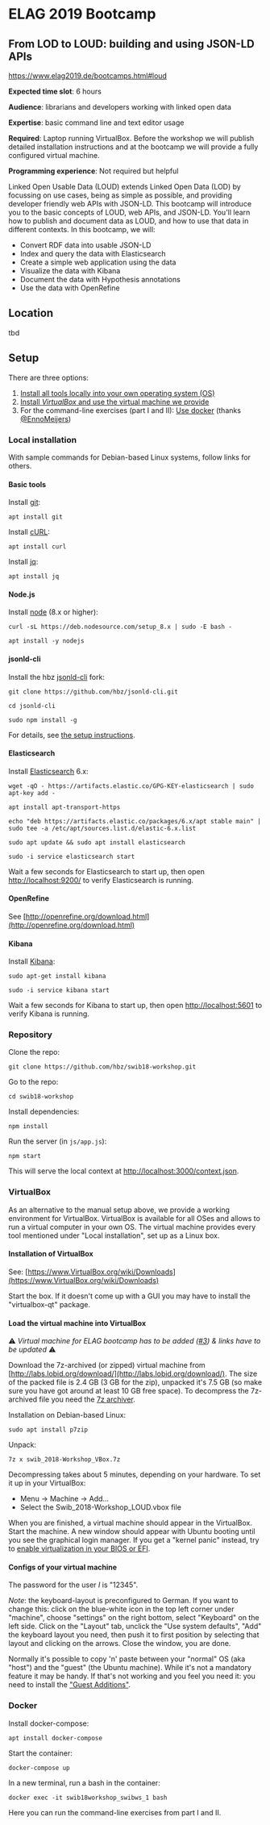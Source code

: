 # ELAG 2019 Bootcamp

## From LOD to LOUD: building and using JSON-LD APIs

https://www.elag2019.de/bootcamps.html#loud

**Expected time slot**: 6 hours

**Audience**: librarians and developers working with linked open data

**Expertise**: basic command line and text editor usage

**Required**: Laptop running VirtualBox. Before the workshop we will publish detailed installation instructions and at the bootcamp we will provide a fully configured virtual machine.

**Programming experience**: Not required but helpful

Linked Open Usable Data (LOUD) extends Linked Open Data (LOD) by focussing on use cases, being as simple as possible, and providing developer friendly web APIs with JSON-LD. This bootcamp will introduce you to the basic concepts of LOUD, web APIs, and JSON-LD. You'll learn how to publish and document data as LOUD, and how to use that data in different contexts. 
In this bootcamp, we will:

- Convert RDF data into usable JSON-LD
- Index and query the data with Elasticsearch
- Create a simple web application using the data
- Visualize the data with Kibana
- Document the data with Hypothesis annotations
- Use the data with OpenRefine

## Location

tbd

## Setup

There are three options:

1. [Install all tools locally into your own operating system (OS)](#local-installation)
2. [Install _VirtualBox_ and use the virtual machine we provide](#virtualbox)
3. For the command-line exercises (part I and II): [Use docker](#docker) (thanks [@EnnoMeijers](https://github.com/EnnoMeijers))

### Local installation

With sample commands for Debian-based Linux systems, follow links for others.

#### Basic tools

Install [git](https://git-scm.com/):

`apt install git`

Install [cURL](https://curl.haxx.se/download.html):

`apt install curl`

Install [jq](https://stedolan.github.io/jq/download/):

`apt install jq`

#### Node.js

Install [node](https://nodejs.org/en/download/) (8.x or higher):

`curl -sL https://deb.nodesource.com/setup_8.x | sudo -E bash -`

`apt install -y nodejs`

#### jsonld-cli

Install the hbz [jsonld-cli](https://github.com/hbz/jsonld-cli) fork:

`git clone https://github.com/hbz/jsonld-cli.git`

`cd jsonld-cli`

`sudo npm install -g`

For details, see [the setup instructions](https://github.com/hbz/jsonld-cli#installation).

#### Elasticsearch

Install [Elasticsearch](https://www.elastic.co/guide/en/elasticsearch/reference/current/install-elasticsearch.html) 6.x:

`wget -qO - https://artifacts.elastic.co/GPG-KEY-elasticsearch | sudo apt-key add -`

`apt install apt-transport-https`

`echo "deb https://artifacts.elastic.co/packages/6.x/apt stable main" | sudo tee -a /etc/apt/sources.list.d/elastic-6.x.list`

`sudo apt update && sudo apt install elasticsearch`

`sudo -i service elasticsearch start`

Wait a few seconds for Elasticsearch to start up, then open [http://localhost:9200/](http://localhost:9200/) to verify Elasticsearch is running.

#### OpenRefine

See [http://openrefine.org/download.html](http://openrefine.org/download.html)

#### Kibana

Install [Kibana](https://www.elastic.co/downloads/kibana):

`sudo apt-get install kibana`

`sudo -i service kibana start`

Wait a few seconds for Kibana to start up, then open [http://localhost:5601](http://localhost:5601) to verify Kibana is running.

### Repository

Clone the repo:

`git clone https://github.com/hbz/swib18-workshop.git`

Go to the repo:

`cd swib18-workshop`

Install dependencies:

`npm install`

Run the server (in `js/app.js`):

`npm start`

This will serve the local context at [http://localhost:3000/context.json](http://localhost:3000/context.json).

### VirtualBox

As an alternative to the manual setup above, we provide a working environment for VirtualBox. VirtualBox is available for all OSes and allows to run a virtual computer in your own OS. The virtual machine provides every tool mentioned under "Local installation", set up as a Linux box.

#### Installation of VirtualBox

See: [https://www.VirtualBox.org/wiki/Downloads](https://www.VirtualBox.org/wiki/Downloads)

Start the box. If it doesn't come up with a GUI you may have to install the "virtualbox-qt" package.

#### Load the virtual machine into VirtualBox

⚠ *Virtual machine for ELAG bootcamp has to be added ([#3](https://github.com/hbz/elag2019-bootcamp/issues/3)) & links have to be updated* ⚠

Download the 7z-archived (or zipped) virtual machine from [http://labs.lobid.org/download/](http://labs.lobid.org/download/). The size of the packed file is 2.4 GB (3 GB for the zip), unpacked it's 7.5 GB (so make sure you have got around at least 10 GB free space). To decompress the 7z-archived file you need the [7z archiver](https://www.7-zip.org/download.html).

Installation on Debian-based Linux:

`sudo apt install p7zip`

Unpack:

`7z x swib_2018-Workshop_VBox.7z`

Decompressing takes about 5 minutes, depending on your hardware. To set it up in your VirtualBox:

- Menu -> Machine -> Add...
- Select the Swib_2018-Workshop_LOUD.vbox file

When you are finished, a virtual machine should appear in the VirtualBox. Start the machine. A new window should appear with Ubuntu booting until you see the graphical login manager. If you get a "kernel panic" instead, try to [enable virtualization in your BIOS or EFI](https://www.howtogeek.com/213795/how-to-enable-intel-vt-x-in-your-computers-bios-or-uefi-firmware/).

#### Configs of your virtual machine

The password for the user _I_ is "12345".

*Note*: the keyboard-layout is preconfigured to German. If you want to change this: click on the blue-white icon in the top left corner under "machine", choose "settings" on the right bottom, select "Keyboard" on the left side. Click on the "Layout" tab, unclick the "Use system defaults", "Add" the keyboard layout you need, then push it to first position by selecting that layout and clicking on the arrows. Close the window, you are done.

Normally it's possible to copy 'n' paste between your "normal" OS (aka "host") and the "guest" (the Ubuntu machine). While it's not a mandatory feature it may be handy. If that's not working and you feel you need it: you need to install the ["Guest Additions"](https://www.virtualbox.org/manual/ch03.html#settings-general-advanced).

### Docker

Install docker-compose:

`apt install docker-compose`

Start the container:

`docker-compose up`

In a new terminal, run a bash in the container:

`docker exec -it swib18workshop_swibws_1 bash`

Here you can run the command-line exercises from part I and II.
